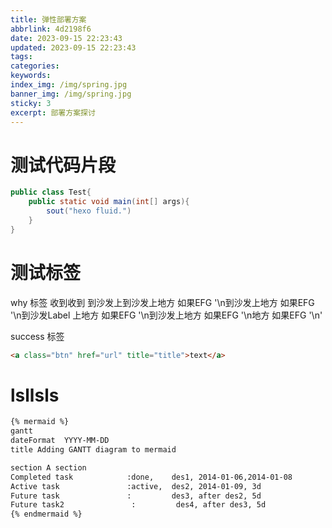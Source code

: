 ```yaml
---
title: 弹性部署方案
abbrlink: 4d2198f6
date: 2023-09-15 22:23:43
updated: 2023-09-15 22:23:43
tags:
categories:
keywords:
index_img: /img/spring.jpg
banner_img: /img/spring.jpg
sticky: 3
excerpt: 部署方案探讨
---
```






# 测试代码片段



```java
public class Test{
	public static void main(int[] args){
		sout("hexo fluid.")
	}
}
```





# 测试标签



<p class="note note-primary">why 标签
收到收到
到沙发上到沙发上地方
    如果EFG '\n到沙发上地方
    如果EFG '\n到沙发<span class="label label-primary">Label</span>
上地方
    如果EFG '\n到沙发上地方
    如果EFG '\n地方
    如果EFG '\n'</p>

<p class="note note-success">success 标签</p>





```html
<a class="btn" href="url" title="title">text</a>
```









# lsllsls





```markdown
{% mermaid %}
gantt
dateFormat  YYYY-MM-DD
title Adding GANTT diagram to mermaid

section A section
Completed task            :done,    des1, 2014-01-06,2014-01-08
Active task               :active,  des2, 2014-01-09, 3d
Future task               :         des3, after des2, 5d
Future task2               :         des4, after des3, 5d
{% endmermaid %}
```



